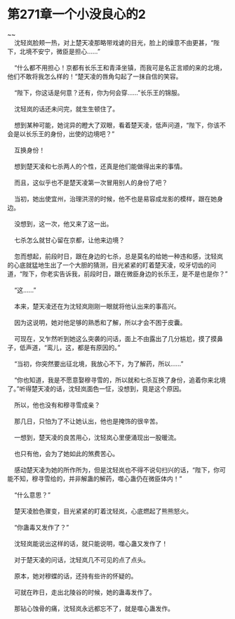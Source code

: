 # 第271章一个小没良心的2
~~<br>&nbsp;&nbsp;&nbsp;&nbsp;沈轻岚脸颊一热，对上楚天凌那略带戏谑的目光，脸上的燥意不由更甚，“陛下，北境不安宁，微臣是担心……”<br><br>&nbsp;&nbsp;&nbsp;&nbsp;“什么都不用担心！京都有长乐王和青泽坐镇，而我可是名正言顺的来的北境，他们不敢将我怎么样的！”楚天凌的唇角勾起了一抹自信的笑容。<br><br>&nbsp;&nbsp;&nbsp;&nbsp;“陛下，你这话是何意？还有，你为何会穿……”长乐王的锦服。<br><br>&nbsp;&nbsp;&nbsp;&nbsp;沈轻岚的话还未问完，就生生顿住了。<br><br>&nbsp;&nbsp;&nbsp;&nbsp;想到某种可能，她诧异的瞪大了双眼，看着楚天凌，低声问道，“陛下，你该不会是以长乐王的身份，出使的边境吧？”<br><br>&nbsp;&nbsp;&nbsp;&nbsp;互换身份！<br><br>&nbsp;&nbsp;&nbsp;&nbsp;想到楚天凌和七杀两人的个性，还真是他们能做得出来的事情。<br><br>&nbsp;&nbsp;&nbsp;&nbsp;而且，这似乎也不是楚天凌第一次冒用别人的身份了吧？<br><br>&nbsp;&nbsp;&nbsp;&nbsp;当初，她出使宜州，治理洪涝的时候，他不也是易容成龙影的模样，跟在她身边。<br><br>&nbsp;&nbsp;&nbsp;&nbsp;没想到，这一次，他又来了这一出。<br><br>&nbsp;&nbsp;&nbsp;&nbsp;七杀怎么就甘心留在京都，让他来边境？<br><br>&nbsp;&nbsp;&nbsp;&nbsp;忽而想起，前段时日，跟在身边的七杀，总是莫名的给她一种违和感，沈轻岚的心底就猛地生出了一个大胆的猜测，目光紧紧的盯着楚天凌，咬牙切齿的问道，“陛下，你老实告诉我，前段时日，跟在微臣身边的长乐王，是不是也是你？”<br><br>&nbsp;&nbsp;&nbsp;&nbsp;“这……”<br><br>&nbsp;&nbsp;&nbsp;&nbsp;本来，楚天凌还在为沈轻岚刚刚一眼就将他认出来的事高兴。<br><br>&nbsp;&nbsp;&nbsp;&nbsp;因为这说明，她对他足够的熟悉和了解，所以才会不困于皮囊。<br><br>&nbsp;&nbsp;&nbsp;&nbsp;可现在，又乍然听到她这么突袭的问话，面上不由露出了几分尴尬，摸了摸鼻子，低声道，“鸾儿，这，都是有原因的。”<br><br>&nbsp;&nbsp;&nbsp;&nbsp;“当初，你突然要出征北境，我放心不下，为了解药，所以……”<br><br>&nbsp;&nbsp;&nbsp;&nbsp;“你也知道，我是不愿意娶穆寻雪的，所以就和七杀互换了身份，追着你来北境了。”听得楚天凌的话，沈轻岚面色一怔，没想到，竟是这个原因。<br><br>&nbsp;&nbsp;&nbsp;&nbsp;所以，他也没有和穆寻雪成亲？<br><br>&nbsp;&nbsp;&nbsp;&nbsp;那几日，只怕为了不让她认出，他也是掩饰的很辛苦。<br><br>&nbsp;&nbsp;&nbsp;&nbsp;一想到，楚天凌的良苦用心，沈轻岚心里便涌现出一股暖流。<br><br>&nbsp;&nbsp;&nbsp;&nbsp;也只有他，会为了她如此的煞费苦心。<br><br>&nbsp;&nbsp;&nbsp;&nbsp;感动楚天凌为她的所作所为，但是沈轻岚也不得不说句扫兴的话，“陛下，你可能不知，穆寻雪给的，并非解蛊的解药，噬心蛊仍在微臣体内！”<br><br>&nbsp;&nbsp;&nbsp;&nbsp;“什么意思？”<br><br>&nbsp;&nbsp;&nbsp;&nbsp;楚天凌脸色骤变，目光紧紧的盯着沈轻岚，心底燃起了熊熊怒火。<br><br>&nbsp;&nbsp;&nbsp;&nbsp;“你蛊毒又发作了？”<br><br>&nbsp;&nbsp;&nbsp;&nbsp;沈轻岚能说出这样的话，就只能说明，噬心蛊又发作了！<br><br>&nbsp;&nbsp;&nbsp;&nbsp;对于楚天凌的问话，沈轻岚几不可见的点了点头。<br><br>&nbsp;&nbsp;&nbsp;&nbsp;原本，她对穆蝶的话，还持有些许的怀疑的。<br><br>&nbsp;&nbsp;&nbsp;&nbsp;可就在昨日，走出北陵谷的时候，她的蛊毒发作了。<br><br>&nbsp;&nbsp;&nbsp;&nbsp;那钻心蚀骨的痛，沈轻岚永远都忘不了，就是噬心蛊发作。<br><br>
                    

<script>_fwqdsqadxfw()</script>
<div><script>_dfwf1dw();</script></div>
<div><script>_dfwf1agdw();</script></div>
                